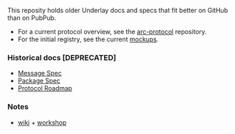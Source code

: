 This reposity holds older Underlay docs and specs that fit better on GitHub than on PubPub.  
- For a current protocol overview, see the [arc-protocol](https://github.com/underlay/arc-protocol) repository.
- For the initial registry, see the current [mockups](http://r1.underlay.org/).

### Historical docs [DEPRECATED]
- [Message Spec](MESSAGES.md)
- [Package Spec](PACKAGES.md)
- [Protocol Roadmap](ROADMAP.md)

### Notes
- [wiki](https://github.com/underlay/overview/wiki) + [workshop](https://github.com/underlay/overview/wiki/Workshops) 
